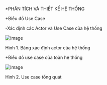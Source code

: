 *PHÂN TÍCH VÀ THIẾT KẾ HỆ THỐNG

+Biểu đồ Use Case

-Xác định các Actor và Use Case của hệ thống


![image](https://github.com/user-attachments/assets/f2ff9d17-143b-4640-965d-286f76ac9255)


Hình 1. Bảng xác định actor của hệ thống


+Biểu đồ use case của toàn hệ thống

![image](https://github.com/user-attachments/assets/67f0def3-2224-4fce-98a8-93c27ee715d3)
 

Hình 2. Use case tổng quát
